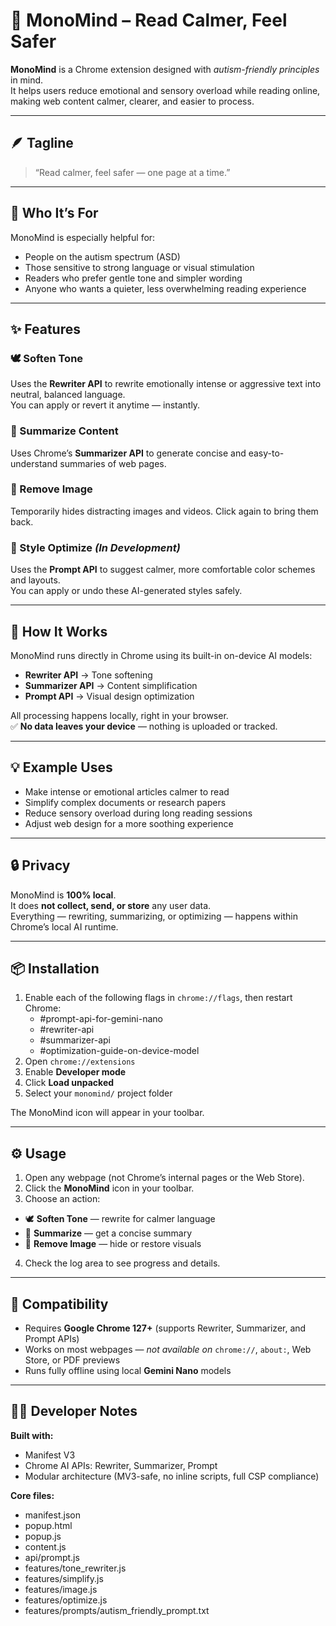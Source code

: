 # 🧠 MonoMind – Read Calmer, Feel Safer

**MonoMind** is a Chrome extension designed with *autism-friendly principles* in mind.  
It helps users reduce emotional and sensory overload while reading online, making web content calmer, clearer, and easier to process.

---

## 🪶 Tagline  
> “Read calmer, feel safer — one page at a time.”

---

## 💙 Who It’s For  
MonoMind is especially helpful for:  
- People on the autism spectrum (ASD)  
- Those sensitive to strong language or visual stimulation  
- Readers who prefer gentle tone and simpler wording  
- Anyone who wants a quieter, less overwhelming reading experience  

---

## ✨ Features  

### 🕊️ Soften Tone  
Uses the **Rewriter API** to rewrite emotionally intense or aggressive text into neutral, balanced language.  
You can apply or revert it anytime — instantly.  

### 📖 Summarize Content  
Uses Chrome’s **Summarizer API** to generate concise and easy-to-understand summaries of web pages.  

### 🧩 Remove Image  
Temporarily hides distracting images and videos. Click again to bring them back.  

### 🎨 Style Optimize *(In Development)*  
Uses the **Prompt API** to suggest calmer, more comfortable color schemes and layouts.  
You can apply or undo these AI-generated styles safely.  

---

## 🧭 How It Works  
MonoMind runs directly in Chrome using its built-in on-device AI models:  
- **Rewriter API** → Tone softening  
- **Summarizer API** → Content simplification  
- **Prompt API** → Visual design optimization  

All processing happens locally, right in your browser.  
✅ **No data leaves your device** — nothing is uploaded or tracked.  

---

## 💡 Example Uses  
- Make intense or emotional articles calmer to read  
- Simplify complex documents or research papers  
- Reduce sensory overload during long reading sessions  
- Adjust web design for a more soothing experience  

---

## 🔒 Privacy  
MonoMind is **100% local**.  
It does **not collect, send, or store** any user data.  
Everything — rewriting, summarizing, or optimizing — happens within Chrome’s local AI runtime.  

---

## 📦 Installation  

1. Enable each of the following flags in `chrome://flags`, then restart Chrome:
   - #prompt-api-for-gemini-nano
   - #rewriter-api
   - #summarizer-api
   - #optimization-guide-on-device-model
2. Open `chrome://extensions`  
3. Enable **Developer mode**  
4. Click **Load unpacked**  
5. Select your `monomind/` project folder  

The MonoMind icon will appear in your toolbar.  

---

## ⚙️ Usage  

1. Open any webpage (not Chrome’s internal pages or the Web Store).  
2. Click the **MonoMind** icon in your toolbar.  
3. Choose an action:  
- 🕊️ **Soften Tone** — rewrite for calmer language  
- 📖 **Summarize** — get a concise summary  
- 🧩 **Remove Image** — hide or restore visuals  
4. Check the log area to see progress and details.  

---

## 🧩 Compatibility  

- Requires **Google Chrome 127+** (supports Rewriter, Summarizer, and Prompt APIs)  
- Works on most webpages — *not available on* `chrome://`, `about:`, Web Store, or PDF previews  
- Runs fully offline using local **Gemini Nano** models  

---

## 🧑‍💻 Developer Notes  

**Built with:**  
- Manifest V3  
- Chrome AI APIs: Rewriter, Summarizer, Prompt  
- Modular architecture (MV3-safe, no inline scripts, full CSP compliance)  

**Core files:**  
- manifest.json
- popup.html
- popup.js
- content.js
- api/prompt.js
- features/tone_rewriter.js
- features/simplify.js
- features/image.js
- features/optimize.js
- features/prompts/autism_friendly_prompt.txt
